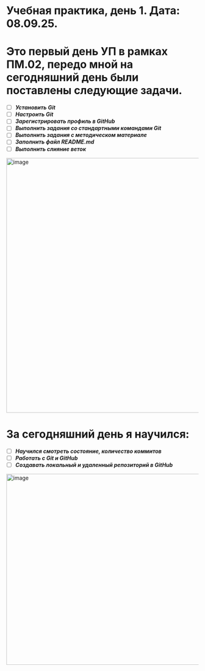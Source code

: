 # Учебная практика, день 1. Дата: 08.09.25.
# Это первый день УП в рамках ПМ.02, передо мной на сегодняшний день были поставлены следующие задачи.
- [ ] ***Установить Git***
- [ ] ***Настроить Git***
- [ ] ***Зарегистрировать профиль в GitHub***
- [ ] ***Выполнить задания со стандартными командами Git***
- [ ] ***Выполнить задания с методическом материале***
- [ ] ***Заполнить файл README.md***
- [ ] ***Выполнить слияние веток***

<img width="1000" height="667" alt="image" src="https://github.com/user-attachments/assets/20757ee1-bf1c-4ad0-845b-e3896ce6600c" />

# За сегодняшний день я научился: 
- [ ] ***Научился смотреть состояние, количество коммитов***
- [ ] ***Работать с Git и GitHub***
- [ ] ***Создавать локальный и удаленный репозиторий в GitHub***

<img width="700" height="500" alt="image" src="https://github.com/user-attachments/assets/060a88d2-25dc-44c9-950f-283afcffb6ef" />
